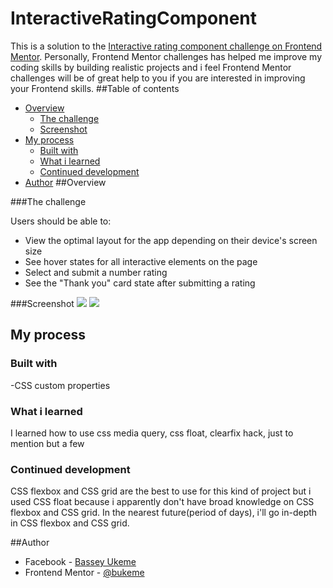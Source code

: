 # InteractiveRatingComponent
This is a solution to the [Interactive rating component challenge on Frontend Mentor](https://www.frontendmentor.io/challenges/interactive-rating-component-koxpeBUmI). Personally,  Frontend Mentor challenges has helped me  improve my coding skills by building realistic projects and i feel Frontend Mentor challenges will be of great help to you if you are interested in improving your Frontend skills.
##Table of contents
- [Overview](#overview)
  - [The challenge](#the-challenge)
  - [Screenshot](#screenshot)
- [My process](#my-process)
  - [Built with](#built-with)
  - [What i learned](#what-i-learned)
  - [Continued development](#continued-development)
- [Author](#author)
##Overview

###The challenge

Users should be able to:

- View the optimal layout for the app depending on their device's screen size
- See hover states for all interactive elements on the page
- Select and submit a number rating
- See the "Thank you" card state after submitting a rating

###Screenshot
![](./images/irc.jpg)
![](./images/ty.jpg)

## My process

### Built with

-CSS custom properties

### What i learned

I learned how to use css media query, css float, clearfix hack, just to mention but a few

### Continued development

CSS flexbox and CSS grid are the best to use for this kind of project but i used CSS float because i apparently don't have broad knowledge on CSS flexbox and CSS grid.
In the nearest future(period of days), i'll go in-depth in  CSS flexbox and CSS grid.

##Author

- Facebook - [Bassey Ukeme](https://www.facebook.com/ukeme.bassey.7796/)
- Frontend Mentor - [@bukeme](https://www.frontendmentor.io/profile/bukeme)

